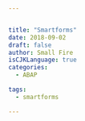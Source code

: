 ```yaml
---


title: "Smartforms"
date: 2018-09-02
draft: false
author: Small Fire
isCJKLanguage: true
categories: 
  - ABAP

tags: 
  - smartforms

---
```


